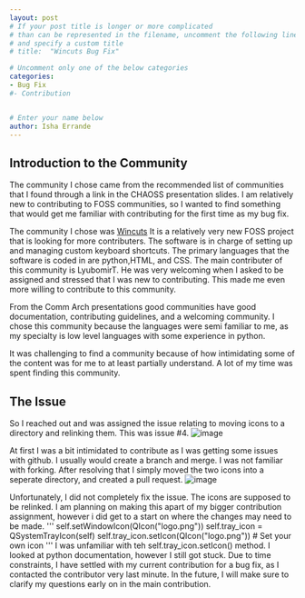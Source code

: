 ```yaml
---
layout: post
# If your post title is longer or more complicated
# than can be represented in the filename, uncomment the following line
# and specify a custom title
# title:  "Wincuts Bug Fix"

# Uncomment only one of the below categories
categories: 
- Bug Fix
#- Contribution


# Enter your name below
author: Isha Errande
---
```


## Introduction to the Community 

The community I chose came from the recommended list of communities that I found through a link in the CHAOSS presentation
slides. I am relatively new to contributing to FOSS communities, so I wanted to find something that would get me familiar 
with contributing for the first time as my bug fix. 

The community I chose was [Wincuts](https://github.com/LyubomirT/wincuts)  It is a relatively very new FOSS project that
is looking for more contributers. The software is in charge of setting up and managing custom keyboard shortcuts. The
primary languages that the software is coded in are python,HTML, and CSS. The main contributer of this community is 
LyubomirT. He was very welcoming when I asked to be assigned and stressed that I was new to contributing. This made
me even more willing to contribute to this community. 

From the Comm Arch presentations good communities have good documentation, contributing guidelines, and a welcoming 
community. I chose this community because the languages were semi familiar to me, as my specialty is low level languages
with some experience in python. 

It was challenging to find a community because of how intimidating some of the content was for me to at least partially
understand. A lot of my time was spent finding this community.

## The Issue

So I reached out and was assigned the issue relating to moving icons to a directory and relinking them. This was issue #4.
![image](https://github.com/ise8933/hfoss2024-blogs/assets/90360951/c34cbb76-e652-412c-81ff-faf8c91848cd)

At first I was a bit intimidated to contribute as I was getting some issues with github. I usually would create a branch 
and merge. I was not familiar with forking. After resolving that I simply moved the two icons into a seperate directory, and created a pull request. 
![image](https://github.com/ise8933/hfoss2024-blogs/assets/90360951/9393433b-1a18-404b-8a7f-71c946da3e27)

Unfortunately, I did not completely fix the issue. The icons are supposed to be relinked. I am planning on making this apart
of my bigger contribution assignment, however i did get to a start on where the changes may need to be made. 
'''
self.setWindowIcon(QIcon("logo.png"))
self.tray_icon = QSystemTrayIcon(self)
self.tray_icon.setIcon(QIcon("logo.png"))  # Set your own icon
'''
I was unfamiliar with teh self.tray_icon.setIcon() method. I looked at python documentation, however I still got stuck. 
Due to time constraints, I have settled with my current contribution for a bug fix, as I contacted the contributor very 
last minute. In the future, I will make sure to clarify my questions early on in the main contribution. 





